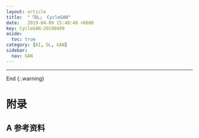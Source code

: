 ```yaml
---
layout: article
title:  "「DL」 CycleGAN"
date:   2019-04-09 15:48:40 +0800
key: CycleGAN-20190409
aside:
  toc: true
category: [AI, DL, GAN]
sidebar:
  nav: GAN
---
```


>

<!--more-->


-------------------  
 End
{:.warning}  


# 附录
## A 参考资料
